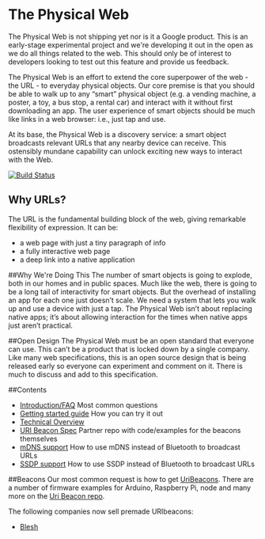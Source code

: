 The Physical Web
====
The Physical Web is not shipping yet nor is it a Google product. This is an early-stage experimental project and we're developing it out in the open as we do all things related to the web. This should only be of interest to developers looking to test out this feature and provide us feedback.

The Physical Web is an effort to extend the core superpower of the web - the URL - to everyday physical objects. Our core premise is that you should be able to walk up to any “smart” physical object (e.g. a vending machine, a poster, a toy, a bus stop, a rental car) and interact with it without first downloading an app. The user experience of smart objects should be much like links in a web browser: i.e., just tap and use.

At its base, the Physical Web is a discovery service: a smart object broadcasts relevant URLs that any nearby device can receive. This ostensibly mundane capability can unlock exciting new ways to interact with the Web. 

[![Build Status](https://travis-ci.org/google/physical-web.png?branch=master)](https://travis-ci.org/google/physical-web)

## Why URLs?

The URL is the fundamental building block of the web, giving remarkable flexibility of expression. It can be:

* a web page with just a tiny paragraph of info
* a fully interactive web page
* a deep link into a native application

##Why We're Doing This
The number of smart objects is going to explode, both in our homes and in public spaces. Much like the web, there is going to be a long tail of interactivity for smart objects. But the overhead of installing an app for each one just doesn’t  scale. We need a system that lets you walk up and use a device with just a tap. The Physical Web isn’t about replacing native apps; it’s about allowing interaction for the times when native apps just aren’t practical.

##Open Design
The Physical Web must be an open standard that everyone can use. This can’t be a product that is locked down by a single company. Like many web specifications, this is an open source design that is being released early so everyone can experiment and comment on it. There is much to discuss and add to this specification.

##Contents
* [Introduction/FAQ](http://github.com/google/physical-web/blob/master/documentation/introduction.md) Most common questions
* [Getting started guide](http://github.com/google/physical-web/blob/master/documentation/getting_started.md) How you can try it out
* [Technical Overview](https://github.com/google/physical-web/blob/master/documentation/technical_overview.md)
* [URI Beacon Spec](https://github.com/google/uribeacon) Partner repo with code/examples for the beacons themselves
* [mDNS support](https://github.com/google/physical-web/blob/master/documentation/mDNS_Support.md) How to use mDNS instead of Bluetooth to broadcast URLs
* [SSDP support](documentation/ssdp_support.md) How to use SSDP instead of Bluetooth to broadcast URLs

##Beacons
Our most common request is how to get [UriBeacons](http://uribeacon.org). 
There are a number of firmware examples for Arduino, Raspberry Pi, node and many more on the [Uri Beacon repo](https://github.com/google/uribeacon).

The following companies now sell premade URIbeacons:
* [Blesh](https://www.blesh.com/physical-web/)

